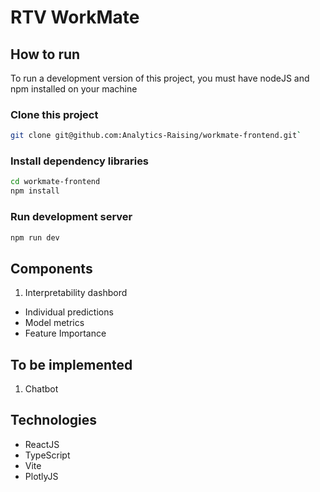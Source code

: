 # RTV WorkMate

## How to run

To run a development version of this project, you must have nodeJS and npm installed on your machine

### Clone this project

```bash
git clone git@github.com:Analytics-Raising/workmate-frontend.git`
```

### Install dependency libraries

```bash
cd workmate-frontend
npm install
```

### Run development server

```bash
npm run dev
```

## Components

1. Interpretability dashbord

- Individual predictions
- Model metrics
- Feature Importance

## To be implemented

1. Chatbot

## Technologies

- ReactJS
- TypeScript
- Vite
- PlotlyJS
